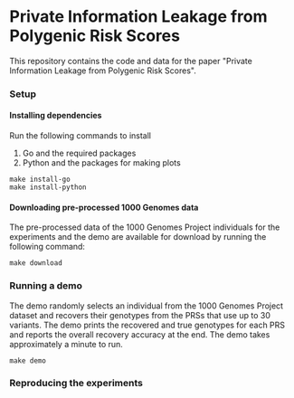 # Private Information Leakage from Polygenic Risk Scores

This repository contains the code and data for the paper "Private Information Leakage from Polygenic Risk Scores".

### Setup

#### Installing dependencies

Run the following commands to install 
1. Go and the required packages 
2. Python and the packages for making plots

```
make install-go
make install-python
```

#### Downloading pre-processed 1000 Genomes data

The pre-processed data of the 1000 Genomes Project individuals for the experiments 
and the demo are available for download by running the following command:
```
make download
```

### Running a demo
The demo randomly selects an individual from the 1000 Genomes Project dataset and 
recovers their genotypes from the PRSs that use up to 30 variants.
The demo prints the recovered and true genotypes for each PRS and reports the overall
recovery accuracy at the end. The demo takes approximately a minute to run.

```
make demo
```

### Reproducing the experiments